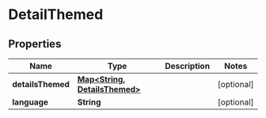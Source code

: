
# DetailThemed

## Properties
Name | Type | Description | Notes
------------ | ------------- | ------------- | -------------
**detailsThemed** | [**Map&lt;String, DetailsThemed&gt;**](DetailsThemed.md) |  |  [optional]
**language** | **String** |  |  [optional]



